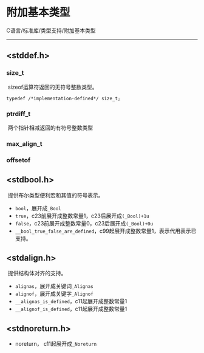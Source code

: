 # 附加基本类型

C语言/标准库/类型支持/附加基本类型

---



## <stddef.h>

### size_t

​		sizeof运算符返回的无符号整数类型。

`typedef /*implementation-defined*/ size_t;`



### ptrdiff_t

​		两个指针相减返回的有符号整数类型

### max_align_t



### offsetof



## <stdbool.h>

​		提供布尔类型便利宏和其值的符号表示。

- `bool`，展开成`_Bool`
- `true`，c23前展开成整数常量1，c23后展开成`(_Bool)+1u`
- `false`，c23前展开成整数常量0，c23后展开成`(_Bool)+0u`
- `__bool_true_false_are_defined`，c99起展开成整数常量1，表示代用表示已支持。



## <stdalign.h>

​		提供结构体对齐的支持。

- `alignas`，展开成关键词`_Alignas`
- `alignof`，展开成关键字`_Alignof`
- `__alignas_is_defined`，c11起展开成整数常量1
- `__alignof_is_defined`，c11起展开成整数常量1



## <stdnoreturn.h>

- noreturn， c11起展开成`_Noreturn`

















